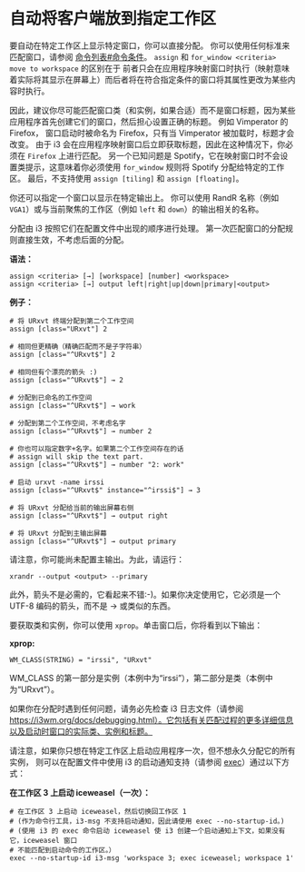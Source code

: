 # 自动将客户端放到指定工作区

要自动在特定工作区上显示特定窗口，你可以直接分配。
你可以使用任何标准来匹配窗口，请参阅 [命令列表#命令条件](https://zjuyk.site/i3wm-userguide-zh/%E5%91%BD%E4%BB%A4%E5%88%97%E8%A1%A8/%E5%91%BD%E4%BB%A4%E5%88%97%E8%A1%A8.html#%E5%91%BD%E4%BB%A4%E6%9D%A1%E4%BB%B6)。
`assign` 和 `for_window <criteria> move to workspace` 的区别在于
前者只会在应用程序映射窗口时执行（映射意味着实际将其显示在屏幕上）而后者将在符合指定条件的窗口将其属性更改为某些内容时执行。

因此，建议你尽可能匹配窗口类（和实例，如果合适）而不是窗口标题，因为某些应用程序首先创建它们的窗口，然后担心设置正确的标题。
例如 Vimperator 的 Firefox，
窗口启动时被命名为 Firefox，只有当 Vimperator 被加载时，标题才会改变。
由于 i3 会在应用程序映射窗口后立即获取标题，因此在这种情况下，你必须在 `Firefox` 上进行匹配。
另一个已知问题是 Spotify，它在映射窗口时不会设置类提示，这意味着你必须使用 `for_window` 规则将 Spotify 分配给特定的工作区。
最后，不支持使用 `assign [tiling]` 和 `assign [floating]`。

你还可以指定一个窗口以显示在特定输出上。
你可以使用 RandR 名称（例如 `VGA1`）或与当前聚焦的工作区（例如 `left` 和 `down`）的输出相关的名称。

分配由 i3 按照它们在配置文件中出现的顺序进行处理。
第一次匹配窗口的分配规则直接生效，不考虑后面的分配。

**语法：**

```
assign <criteria> [→] [workspace] [number] <workspace>
assign <criteria> [→] output left|right|up|down|primary|<output>
```

**例子：**

```
# 将 URxvt 终端分配到第二个工作空间
assign [class="URxvt"] 2

# 相同但更精确（精确匹配而不是子字符串）
assign [class="^URxvt$"] 2

# 相同但有个漂亮的箭头 :)
assign [class="^URxvt$"] → 2

# 分配到已命名的工作空间
assign [class="^URxvt$"] → work

# 分配到第二个工作空间，不考虑名字
assign [class="^URxvt$"] → number 2

# 你也可以指定数字+名字。如果第二个工作空间存在的话
# assign will skip the text part.
assign [class="^URxvt$"] → number "2: work"

# 启动 urxvt -name irssi
assign [class="^URxvt$" instance="^irssi$"] → 3

# 将 URxvt 分配给当前的输出屏幕右侧
assign [class="^URxvt$"] → output right

# 将 URxvt 分配到主输出屏幕
assign [class="^URxvt$"] → output primary
```

请注意，你可能尚未配置主输出。为此，请运行：

```
xrandr --output <output> --primary
```

此外，箭头不是必需的，它看起来不错:-)。如果你决定使用它，它必须是一个 UTF-8 编码的箭头，而不是 -> 或类似的东西。

要获取类和实例，你可以使用 `xprop`。单击窗口后，你将看到以下输出：

**xprop:**

```
WM_CLASS(STRING) = "irssi", "URxvt"
```

WM_CLASS 的第一部分是实例（本例中为“irssi”），第二部分是类（本例中为“URxvt”）。

如果你在分配时遇到任何问题，请务必先检查 i3 日志文件（请参阅 https://i3wm.org/docs/debugging.html）。它包括有关匹配过程的更多详细信息以及启动时窗口的实际类、实例和标题。

请注意，如果你只想在特定工作区上启动应用程序一次，但不想永久分配它的所有实例，
则可以在配置文件中使用 i3 的启动通知支持（请参阅 [exec](https://zjuyk.site/i3wm-userguide-zh/%E5%91%BD%E4%BB%A4%E5%88%97%E8%A1%A8/%E8%BF%90%E8%A1%8C%E5%BA%94%E7%94%A8%EF%BC%88exec%EF%BC%89.html)）通过以下方式：

**在工作区 3 上启动 iceweasel（一次）：**

```
# 在工作区 3 上启动 iceweasel，然后切换回工作区 1
# (作为命令行工具，i3-msg 不支持启动通知，因此请使用 exec --no-startup-id。)
# (使用 i3 的 exec 命令启动 iceweasel 使 i3 创建一个启动通知上下文，如果没有它，iceweasel 窗口
# 不能匹配到启动命令的工作区。）
exec --no-startup-id i3-msg 'workspace 3; exec iceweasel; workspace 1'
```